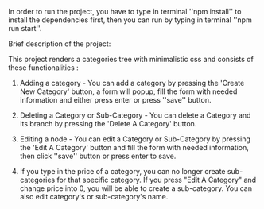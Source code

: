 In order to run the project, you have to type in terminal ''npm install'' to install the dependencies first, then you can run by typing in terminal ''npm run start''.

Brief description of the project:

This project renders a categories tree with minimalistic css and consists of these functionalities :

1. Adding a category - You can add a category by pressing the 'Create New Category' button, a form will popup, fill the form with needed information and either press enter or press ''save'' button.

2. Deleting a Category or Sub-Category - You can delete a Category and its branch by pressing the 'Delete A Category' button.

3. Editing a node - You can edit a Category or Sub-Category by pressing the 'Edit A Category' button and fill the form with needed information, then click ''save'' button or press enter to save.

4. If you type in the price of a category, you can no longer create sub-categories for that specific category. If you press "Edit A Category" and change price into 0, you will be able to create a sub-category. You can also edit category's or sub-category's name.

